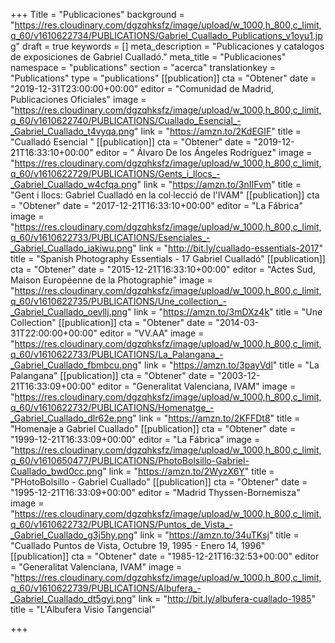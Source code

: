 +++
Title = "Publicaciones"
background = "https://res.cloudinary.com/dgzqhksfz/image/upload/w_1000,h_800,c_limit,q_60/v1610622734/PUBLICATIONS/Gabriel_Cuallado_Publications_v1oyu1.jpg"
draft = true
keywords = []
meta_description = "Publicaciones y catalogos de exposiciones de Gabriel Cualladó."
meta_title = "Publicaciones"
namespace = "publications"
section = "acerca"
translationkey = "Publications"
type = "publications"
[[publication]]
cta = "Obtener"
date = "2019-12-31T23:00:00+00:00"
editor = "Comunidad de Madrid, Publicaciones Oficiales"
image = "https://res.cloudinary.com/dgzqhksfz/image/upload/w_1000,h_800,c_limit,q_60/v1610622740/PUBLICATIONS/Cuallado_Esencial_-_Gabriel_Cuallado_t4vyqa.png"
link = "https://amzn.to/2KdEGIF"
title = "Cualladó Esencial "
[[publication]]
cta = "Obtener"
date = "2019-12-21T16:33:10+00:00"
editor = " Álvaro De los Ángeles Rodríguez"
image = "https://res.cloudinary.com/dgzqhksfz/image/upload/w_1000,h_800,c_limit,q_60/v1610622729/PUBLICATIONS/Gents_i_llocs_-_Gabriel_Cuallado_w4cfqa.png"
link = "https://amzn.to/3nIIFvm"
title = "Gent i llocs: Gabriel Cualladó en la col·lecció de l'IVAM"
[[publication]]
cta = "Obtener"
date = "2017-12-21T16:33:10+00:00"
editor = "La Fábrica"
image = "https://res.cloudinary.com/dgzqhksfz/image/upload/w_1000,h_800,c_limit,q_60/v1610622733/PUBLICATIONS/Esenciales_-_Gabriel_Cuallado_iakiwu.png"
link = "http://bit.ly/cuallado-essentials-2017"
title = "Spanish Photography Essentials - 17 Gabriel Cualladó"
[[publication]]
cta = "Obtener"
date = "2015-12-21T16:33:10+00:00"
editor = "Actes Sud, Maison Européenne de la Photographie"
image = "https://res.cloudinary.com/dgzqhksfz/image/upload/w_1000,h_800,c_limit,q_60/v1610622735/PUBLICATIONS/Une_collection_-_Gabriel_Cuallado_oevllj.png"
link = "https://amzn.to/3mDXz4k"
title = "Une Collection"
[[publication]]
cta = "Obtener"
date = "2014-03-31T22:00:00+00:00"
editor = "VV.AA"
image = "https://res.cloudinary.com/dgzqhksfz/image/upload/w_1000,h_800,c_limit,q_60/v1610622733/PUBLICATIONS/La_Palangana_-_Gabriel_Cuallado_fbmbcu.png"
link = "https://amzn.to/3payVdl"
title = "La Palangana"
[[publication]]
cta = "Obtener"
date = "2003-12-21T16:33:09+00:00"
editor = "Generalitat Valenciana, IVAM"
image = "https://res.cloudinary.com/dgzqhksfz/image/upload/w_1000,h_800,c_limit,q_60/v1610622732/PUBLICATIONS/Homenatge_-_Gabriel_Cuallado_dlr62e.png"
link = "https://amzn.to/2KFFDt8"
title = "Homenaje a Gabriel Cuallado"
[[publication]]
cta = "Obtener"
date = "1999-12-21T16:33:09+00:00"
editor = "La Fábrica"
image = "https://res.cloudinary.com/dgzqhksfz/image/upload/w_1000,h_800,c_limit,q_60/v1610650477/PUBLICATIONS/PhotoBolsillo-Gabriel-Cuallado_bwd0cc.png"
link = "https://amzn.to/2WyzX6Y"
title = "PHotoBolsillo - Gabriel Cuallado"
[[publication]]
cta = "Obtener"
date = "1995-12-21T16:33:09+00:00"
editor = "Madrid Thyssen-Bornemisza"
image = "https://res.cloudinary.com/dgzqhksfz/image/upload/w_1000,h_800,c_limit,q_60/v1610622732/PUBLICATIONS/Puntos_de_Vista_-_Gabriel_Cuallado_g3j5hy.png"
link = "https://amzn.to/34uTKsj"
title = "Cuallado Puntos de Vista, Octubre 19, 1995 - Enero 14, 1996"
[[publication]]
cta = "Obtener"
date = "1985-12-21T16:32:53+00:00"
editor = "Generalitat Valenciana, IVAM"
image = "https://res.cloudinary.com/dgzqhksfz/image/upload/w_1000,h_800,c_limit,q_60/v1610622739/PUBLICATIONS/Albufera_-_Gabriel_Cuallado_dt5gyi.png"
link = "http://bit.ly/albufera-cuallado-1985"
title = "L'Albufera Visio Tangencial"

+++
